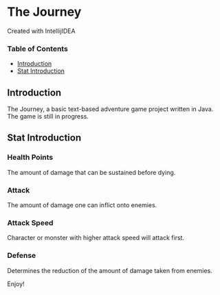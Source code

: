 # The Journey
Created with IntellijIDEA

### Table of Contents
 - [Introduction](#Introduction)
 - [Stat Introduction](#stat-introduction)

## Introduction
The Journey, a basic text-based adventure game project written in Java. The game is still in progress.

## Stat Introduction
### Health Points
The amount of damage that can be sustained before dying.

### Attack
The amount of damage one can inflict onto enemies.

### Attack Speed
Character or monster with higher attack speed will attack first.

### Defense
Determines the reduction of the amount of damage taken from enemies.

Enjoy!
